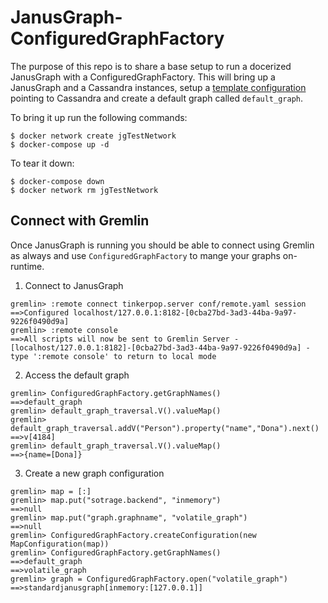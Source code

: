 # JanusGraph-ConfiguredGraphFactory
The purpose of this repo is to share a base setup to run a docerized JanusGraph with a ConfiguredGraphFactory. This will bring up a JanusGraph and a Cassandra instances, setup a [template configuration](https://docs.janusgraph.org/basics/configured-graph-factory/#template-configuration) pointing to Cassandra and create a default graph called `default_graph`.

To bring it up run the following commands:
```
$ docker network create jgTestNetwork
$ docker-compose up -d
```

To tear it down:
```
$ docker-compose down
$ docker network rm jgTestNetwork
```

## Connect with Gremlin
Once JanusGraph is running you should be able to connect using Gremlin as always and use `ConfiguredGraphFactory` to mange your graphs on-runtime.


1. Connect to JanusGraph
```
gremlin> :remote connect tinkerpop.server conf/remote.yaml session
==>Configured localhost/127.0.0.1:8182-[0cba27bd-3ad3-44ba-9a97-9226f0490d9a]
gremlin> :remote console
==>All scripts will now be sent to Gremlin Server - [localhost/127.0.0.1:8182]-[0cba27bd-3ad3-44ba-9a97-9226f0490d9a] - type ':remote console' to return to local mode
```

2. Access the default graph
```
gremlin> ConfiguredGraphFactory.getGraphNames()
==>default_graph
gremlin> default_graph_traversal.V().valueMap()
gremlin> default_graph_traversal.addV("Person").property("name","Dona").next()
==>v[4184]
gremlin> default_graph_traversal.V().valueMap()
==>{name=[Dona]}
```

3. Create a new graph configuration
```
gremlin> map = [:]
gremlin> map.put("sotrage.backend", "inmemory")
==>null
gremlin> map.put("graph.graphname", "volatile_graph")
==>null
gremlin> ConfiguredGraphFactory.createConfiguration(new MapConfiguration(map))
gremlin> ConfiguredGraphFactory.getGraphNames()
==>default_graph
==>volatile_graph
gremlin> graph = ConfiguredGraphFactory.open("volatile_graph")
==>standardjanusgraph[inmemory:[127.0.0.1]]
```